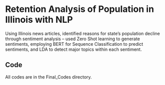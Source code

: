 # Retention Analysis of Population in Illinois with NLP
Using Illinois news articles, identified reasons for state’s population decline through sentiment analysis – used Zero Shot learning to generate sentiments, employing BERT for Sequence Classification to predict sentiments, and LDA to detect major topics within each sentiment.

## Code
All codes are in the Final_Codes directory.

